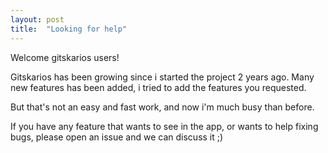 ```yaml
---
layout: post
title:  "Looking for help"
---
```

Welcome gitskarios users!

Gitskarios has been growing since i started the project 2 years ago. Many new features has been added, i tried to add the features you requested.

But that's not an easy and fast work, and now i'm much busy than before.

If you have any feature that wants to see in the app, or wants to help fixing bugs, please open an issue and we can discuss it ;)
